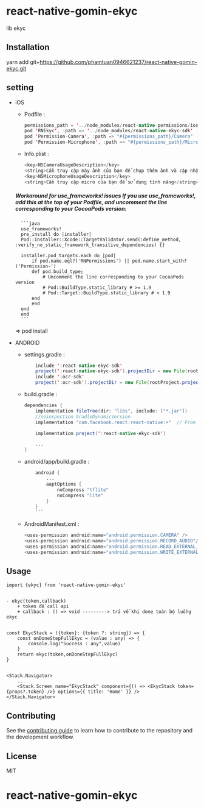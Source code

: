 # react-native-gomin-ekyc

lib ekyc

## Installation

yarn add git+https://github.com/phamtuan0946621237/react-native-gomin-ekyc.git

## setting
* iOS
    - Podfile : 
        ```java
        permissions_path = '../node_modules/react-native-permissions/ios'
        pod 'RNEkyc', :path => '../node_modules/react-native-ekyc-sdk'
        pod 'Permission-Camera', :path => "#{permissions_path}/Camera"
        pod 'Permission-Microphone', :path => "#{permissions_path}/Microphone"
        ```
    

    - Info.plist : 
        ```java
        <key>NSCameraUsageDescription</key>
        <string>Cần truy cập máy ảnh của bạn để chụp thêm ảnh và cập nhật ảnh hồ sơ.</string>
        <key>NSMicrophoneUsageDescription</key>
        <string>Cần truy cập micro của bạn để sử dụng tính năng</string>
        ```

    ##### Workaround for use_frameworks! issues If you use use_frameworks!, add this at the top of your Podfile, and uncomment the line corresponding to your CocoaPods version:
        ```java
        use_frameworks!
        pre_install do |installer|
        Pod::Installer::Xcode::TargetValidator.send(:define_method, :verify_no_static_framework_transitive_dependencies) {}

        installer.pod_targets.each do |pod|
            if pod.name.eql?('RNPermissions') || pod.name.start_with?('Permission-')
            def pod.build_type;
                # Uncomment the line corresponding to your CocoaPods version
                # Pod::BuildType.static_library # >= 1.9
                # Pod::Target::BuildType.static_library # < 1.9
            end
            end
        end
        end
        ```

    => pod install

* ANDROID
    - settings.gradle : 
        ```java
            include ':react-native-ekyc-sdk'
            project(':react-native-ekyc-sdk').projectDir = new File(rootProject.projectDir, '../node_modules/react-native-ekyc-sdk/android')
            include ':ocr-sdk'
            project(':ocr-sdk').projectDir = new File(rootProject.projectDir, '../node_modules/react-native-ekyc-sdk/android/ocr-sdk')
        ```
    - build.gradle :
        ```java
        dependencies {
            implementation fileTree(dir: "libs", include: ["*.jar"])
            //noinspection GradleDynamicVersion
            implementation "com.facebook.react:react-native:+"  // From node_modules

            implementation project(':react-native-ekyc-sdk')

            ...
        }
        ```
    - android/app/build.gradle :
        ```java
            android {
                ...
                aaptOptions { 
                    noCompress "tflite"
                    noCompress "lite"
                }
            }    
            ```
    - AndroidManifest.xml :     
        ```java
        <uses-permission android:name="android.permission.CAMERA" />
        <uses-permission android:name="android.permission.RECORD_AUDIO"/>
        <uses-permission android:name="android.permission.READ_EXTERNAL_STORAGE" />
        <uses-permission android:name="android.permission.WRITE_EXTERNAL_STORAGE" />
        ```
        


## Usage
    import {ekyc} from 'react-native-gomin-ekyc'


    - ekyc(token,callback)
        + token để call api
        + callback : () => void ---------> trả về khi done toàn bộ luồng ekyc


    const EkycStack = ({token}: {token ?: string}) => {
        const onDoneStepFullEkyc = (value : any) => {
            console.log("Success : any",value)
        }
        return ekyc(token,onDoneStepFullEkyc)
    }


    <Stack.Navigator>
        ...
        <Stack.Screen name="EkycStack" component={() => <EkycStack token={props?.token} />} options={{ title: 'Home' }} />
    </Stack.Navigator>

    


## Contributing

See the [contributing guide](CONTRIBUTING.md) to learn how to contribute to the repository and the development workflow.

## License

MIT
# react-native-gomin-ekyc
